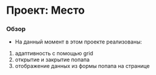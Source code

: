# Проект: Место

### Обзор

* На данный момент в этом проекте реализованы:
1. адаптивность с помощью grid
2. открытие и закрытие попапа
3. отображение данных из формы попапа на странице
